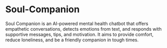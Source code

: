 # Soul-Companion
Soul Companion is an AI-powered mental health chatbot that offers empathetic conversations, detects emotions from text, and responds with supportive messages, tips, and motivation. It aims to provide comfort, reduce loneliness, and be a friendly companion in tough times.
